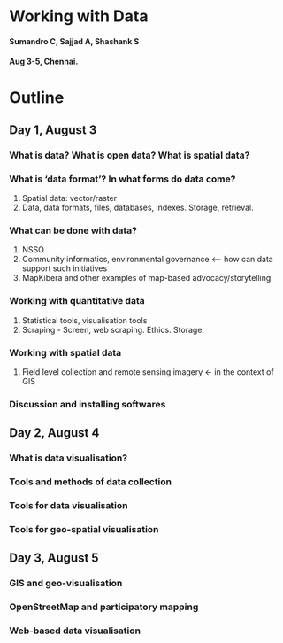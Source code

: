 Working with Data
=====================
#### Sumandro C, Sajjad A, Shashank S
#### Aug 3-5, Chennai.

Outline
============

Day 1, August 3
---------------
### What is data? What is open data? What is spatial data?

### What is ‘data format’? In what forms do data come?
1. Spatial data: vector/raster
2. Data, data formats, files, databases, indexes. Storage, retrieval. 

### What can be done with data?
1. NSSO
2. Community informatics, environmental governance <-- how can data support such initiatives
3. MapKibera and other examples of map-based advocacy/storytelling

### Working with quantitative data
1. Statistical tools, visualisation tools
2. Scraping - Screen, web scraping. Ethics. Storage.

### Working with spatial data
1. Field level collection and remote sensing imagery <- in the context of GIS

### Discussion and installing softwares

Day 2, August 4
----------------
### What is data visualisation?
### Tools and methods of data collection
### Tools for data visualisation
### Tools for geo-spatial visualisation

Day 3, August 5
----------------
### GIS and geo-visualisation
### OpenStreetMap and participatory mapping
### Web-based data visualisation